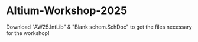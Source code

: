 # Altium-Workshop-2025
Download "AW25.IntLib" & "Blank schem.SchDoc" to get the files necessary for the workshop!

